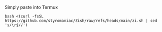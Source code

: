 Simply paste into Termux

```bash <(curl -fsSL https://github.com/styromaniac/Zish/raw/refs/heads/main/zi.sh | sed 's/\r$//')```
